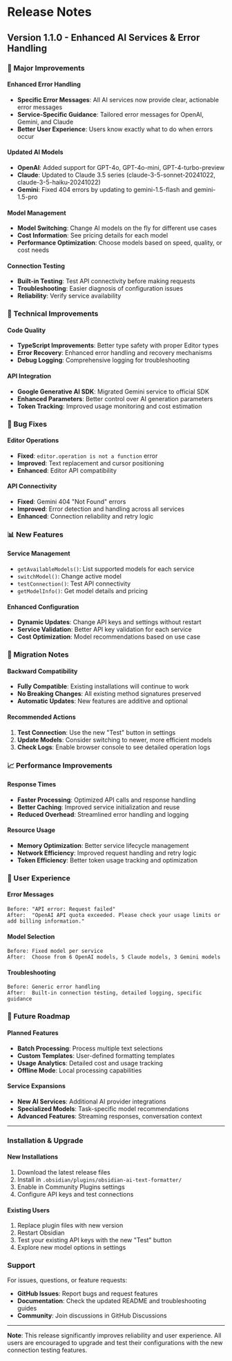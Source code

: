 # Release Notes

## Version 1.1.0 - Enhanced AI Services & Error Handling

### 🚀 Major Improvements

#### Enhanced Error Handling
- **Specific Error Messages**: All AI services now provide clear, actionable error messages
- **Service-Specific Guidance**: Tailored error messages for OpenAI, Gemini, and Claude
- **Better User Experience**: Users know exactly what to do when errors occur

#### Updated AI Models
- **OpenAI**: Added support for GPT-4o, GPT-4o-mini, GPT-4-turbo-preview
- **Claude**: Updated to Claude 3.5 series (claude-3-5-sonnet-20241022, claude-3-5-haiku-20241022)
- **Gemini**: Fixed 404 errors by updating to gemini-1.5-flash and gemini-1.5-pro

#### Model Management
- **Model Switching**: Change AI models on the fly for different use cases
- **Cost Information**: See pricing details for each model
- **Performance Optimization**: Choose models based on speed, quality, or cost needs

#### Connection Testing
- **Built-in Testing**: Test API connectivity before making requests
- **Troubleshooting**: Easier diagnosis of configuration issues
- **Reliability**: Verify service availability

### 🔧 Technical Improvements

#### Code Quality
- **TypeScript Improvements**: Better type safety with proper Editor types
- **Error Recovery**: Enhanced error handling and recovery mechanisms
- **Debug Logging**: Comprehensive logging for troubleshooting

#### API Integration
- **Google Generative AI SDK**: Migrated Gemini service to official SDK
- **Enhanced Parameters**: Better control over AI generation parameters
- **Token Tracking**: Improved usage monitoring and cost estimation

### 🐛 Bug Fixes

#### Editor Operations
- **Fixed**: `editor.operation is not a function` error
- **Improved**: Text replacement and cursor positioning
- **Enhanced**: Editor API compatibility

#### API Connectivity
- **Fixed**: Gemini 404 "Not Found" errors
- **Improved**: Error detection and handling across all services
- **Enhanced**: Connection reliability and retry logic

### 📊 New Features

#### Service Management
- `getAvailableModels()`: List supported models for each service
- `switchModel()`: Change active model
- `testConnection()`: Test API connectivity
- `getModelInfo()`: Get model details and pricing

#### Enhanced Configuration
- **Dynamic Updates**: Change API keys and settings without restart
- **Service Validation**: Better API key validation for each service
- **Cost Optimization**: Model recommendations based on use case

### 🔄 Migration Notes

#### Backward Compatibility
- **Fully Compatible**: Existing installations will continue to work
- **No Breaking Changes**: All existing method signatures preserved
- **Automatic Updates**: New features are additive and optional

#### Recommended Actions
1. **Test Connection**: Use the new "Test" button in settings
2. **Update Models**: Consider switching to newer, more efficient models
3. **Check Logs**: Enable browser console to see detailed operation logs

### 📈 Performance Improvements

#### Response Times
- **Faster Processing**: Optimized API calls and response handling
- **Better Caching**: Improved service initialization and reuse
- **Reduced Overhead**: Streamlined error handling and logging

#### Resource Usage
- **Memory Optimization**: Better service lifecycle management
- **Network Efficiency**: Improved request handling and retry logic
- **Token Efficiency**: Better token usage tracking and optimization

### 🎯 User Experience

#### Error Messages
```
Before: "API error: Request failed"
After:  "OpenAI API quota exceeded. Please check your usage limits or add billing information."
```

#### Model Selection
```
Before: Fixed model per service
After:  Choose from 6 OpenAI models, 5 Claude models, 3 Gemini models
```

#### Troubleshooting
```
Before: Generic error handling
After:  Built-in connection testing, detailed logging, specific guidance
```

### 🔮 Future Roadmap

#### Planned Features
- **Batch Processing**: Process multiple text selections
- **Custom Templates**: User-defined formatting templates
- **Usage Analytics**: Detailed cost and usage tracking
- **Offline Mode**: Local processing capabilities

#### Service Expansions
- **New AI Services**: Additional AI provider integrations
- **Specialized Models**: Task-specific model recommendations
- **Advanced Features**: Streaming responses, conversation context

---

### Installation & Upgrade

#### New Installations
1. Download the latest release files
2. Install in `.obsidian/plugins/obsidian-ai-text-formatter/`
3. Enable in Community Plugins settings
4. Configure API keys and test connections

#### Existing Users
1. Replace plugin files with new version
2. Restart Obsidian
3. Test your existing API keys with the new "Test" button
4. Explore new model options in settings

### Support

For issues, questions, or feature requests:
- **GitHub Issues**: Report bugs and request features
- **Documentation**: Check the updated README and troubleshooting guides
- **Community**: Join discussions in GitHub Discussions

---

**Note**: This release significantly improves reliability and user experience. All users are encouraged to upgrade and test their configurations with the new connection testing features.
